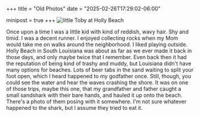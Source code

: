 +++
title      = "Old Photos"
date       = "2025-02-26T17:29:02-06:00"

minipost   = true
+++
![little Toby at Holly Beach](https://imagedelivery.net/zJmFZzaNuqC_Q5Caqyu8nQ/3042011d-2e8b-4209-4373-9c64c9f01b00/fit=scale-down,w=780,sharpen=1,f=auto,q=0.9,slow-connection-quality=0.3)

Once upon a time I was a little kid with kind of reddish, wavy hair. Shy and timid. I was a decent runner. I enjoyed collecting rocks when my Mom would take me on walks around the neighborhood. I liked playing outside. Holly Beach in South Louisiana was about as far as we ever made it back in those days, and only maybe twice that I remember. Even back then it had the reputation of being kind of trashy and muddy, but Louisiana didn't have many options for beaches. Lots of beer tabs in the sand waiting to split your foot open, which I heard happened to my godfather once. Still, though, you could see the water and hear the waves crashing the shore. It was on one of those trips, maybe this one, that my grandfather and father caught a small sandshark with their bare hands, and hauled it up onto the beach. There's a photo of them posing with it somewhere. I'm not sure whatever happened to the shark, but I assume they tried to eat it. 